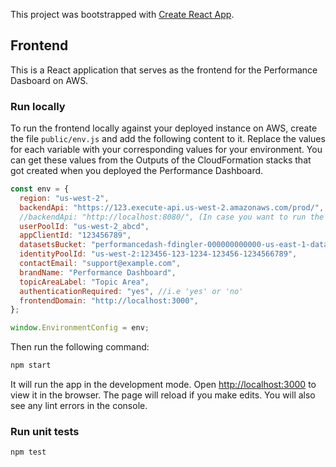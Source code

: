This project was bootstrapped with [Create React App](https://github.com/facebook/create-react-app).

## Frontend

This is a React application that serves as the frontend for the Performance Dasboard on AWS.

### Run locally

To run the frontend locally against your deployed instance on AWS, create the file `public/env.js` and add the following content to it. Replace the values for each variable with your corresponding values for your environment. You can get these values from the Outputs of the CloudFormation stacks that got created when you deployed the Performance Dashboard.

```js
const env = {
  region: "us-west-2",
  backendApi: "https://123.execute-api.us-west-2.amazonaws.com/prod/",
  //backendApi: "http://localhost:8080/", (In case you want to run the Frontend against your local Backend, uncomment this and comment the other backendApi)
  userPoolId: "us-west-2_abcd",
  appClientId: "123456789",
  datasetsBucket: "performancedash-fdingler-000000000000-us-east-1-datasets",
  identityPoolId: "us-west-2:123456-123-1234-123456-1234566789",
  contactEmail: "support@example.com",
  brandName: "Performance Dashboard",
  topicAreaLabel: "Topic Area",
  authenticationRequired: "yes", //i.e 'yes' or 'no'
  frontendDomain: "http://localhost:3000",
};

window.EnvironmentConfig = env;
```

Then run the following command:

```bash
npm start
```

It will run the app in the development mode. Open [http://localhost:3000](http://localhost:3000) to view it in the browser. The page will reload if you make edits. You will also see any lint errors in the console.

### Run unit tests

```bash
npm test
```
